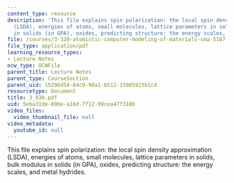 ```yaml
---
content_type: resource
description: 'This file explains spin polarization: the local spin density approximation
  (LSDA), energies of atoms, small molecules, lattice parameters in solids, bulk modulus
  in solids (in GPA), oxides, predicting structure: the energy scales, and metal hydrides.'
file: /courses/3-320-atomistic-computer-modeling-of-materials-sma-5107-spring-2005/5eba31de09bea16d7f1299cea47f318b_3_03b.pdf
file_type: application/pdf
learning_resource_types:
- Lecture Notes
ocw_type: OCWFile
parent_title: Lecture Notes
parent_type: CourseSection
parent_uid: 15296d54-84c9-9da1-6512-15965923b1cd
resourcetype: Document
title: 3_03b.pdf
uid: 5eba31de-09be-a16d-7f12-99cea47f318b
video_files:
  video_thumbnail_file: null
video_metadata:
  youtube_id: null
---
```

This file explains spin polarization: the local spin density approximation (LSDA), energies of atoms, small molecules, lattice parameters in solids, bulk modulus in solids (in GPA), oxides, predicting structure: the energy scales, and metal hydrides.

